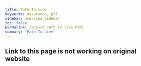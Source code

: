 ```yaml
---
title: Path-To-Live
keywords: assurance, ptl
sidebar: overview_sidebar
toc: false
permalink: /assure_path_to_live.html
summary: "Path-To-Live"
---
```


## Link to this page is not working on original website ##
